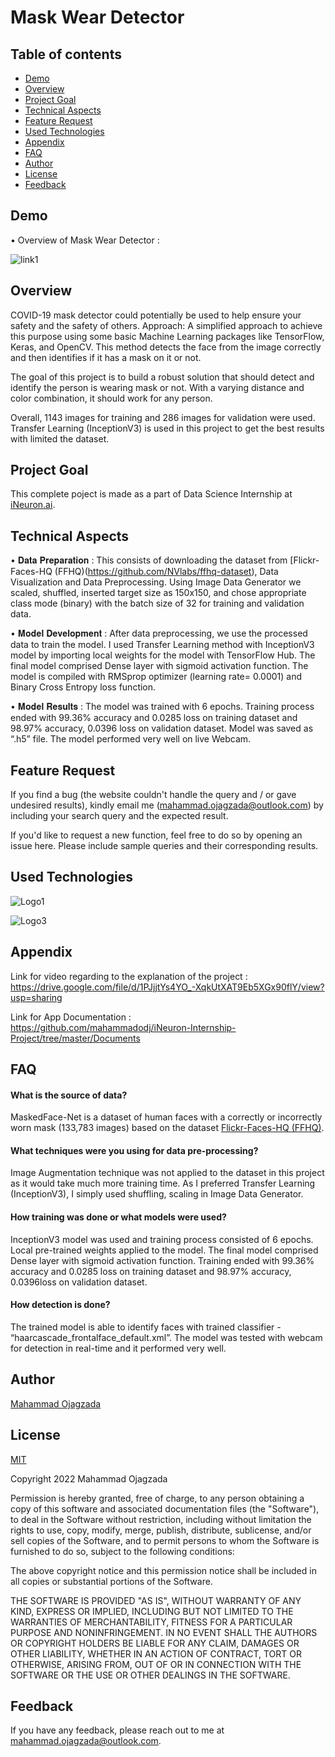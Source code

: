 # Mask Wear Detector
## Table of contents
* [Demo](#demo)
* [Overview](#overview)
* [Project Goal](#project-goal)
* [Technical Aspects](#technical-aspects)
* [Feature Request](#feature-request)
* [Used Technologies](#used-technologies)
* [Appendix](#appendix)
* [FAQ](#faq) 
* [Author](#author)
* [License](#license)
* [Feedback](#feedback)

## Demo

• Overview of Mask Wear Detector :

![link1](https://media.giphy.com/media/J3slYzPr8Ijd9CRTzH/giphy-downsized-large.gif)

## Overview

COVID-19 mask detector could potentially be used to help ensure your safety and the
safety of others.
Approach: A simplified approach to achieve this purpose using some basic Machine
Learning packages like TensorFlow, Keras, and OpenCV. This method
detects the face from the image correctly and then identifies if it has a mask on it or not.

The goal of this project is to build a robust solution that should detect and identify the person is
wearing mask or not. With a varying distance and color combination, it should work for
any person.

Overall, 1143 images for training and 286 images for validation were used. Transfer Learning (InceptionV3) is used in this project to get the best results with limited the dataset.
## Project Goal
This complete poject is made as a part of Data Science Internship at [iNeuron.ai](https://internship.ineuron.ai/).
## Technical Aspects

• 	𝐃𝐚𝐭𝐚 𝐏𝐫𝐞𝐩𝐚𝐫𝐚𝐭𝐢𝐨𝐧 : This consists of downloading the dataset from [Flickr-Faces-HQ (FFHQ)(https://github.com/NVlabs/ffhq-dataset), Data Visualization and Data Preprocessing. Using Image Data Generator we scaled, shuffled, inserted target size as 150x150, and chose appropriate class mode (binary) with the batch size of 32 for training and validation data. 

• 	𝐌𝐨𝐝𝐞𝐥 𝐃𝐞𝐯𝐞𝐥𝐨𝐩𝐦𝐞𝐧𝐭 : After data preprocessing, we use the processed data to train the model. I used Transfer Learning method with InceptionV3 model by importing local weights for the model with TensorFlow Hub. The final model comprised Dense layer with sigmoid activation function.  The model is compiled with RMSprop optimizer (learning rate= 0.0001) and Binary Cross Entropy loss function. 

• 	𝐌𝐨𝐝𝐞𝐥 𝐑𝐞𝐬𝐮𝐥𝐭𝐬  :
The model was trained with 6 epochs. Training process ended with 99.36% accuracy and 0.0285 loss on training dataset and 98.97% accuracy, 0.0396 loss on validation dataset. Model was saved as “.h5” file. The model performed very well on live Webcam.

## Feature Request

If you find a bug (the website couldn't handle the query and / or gave undesired results), kindly email me (mahammad.ojagzada@outlook.com) by including your search query and the expected result.

If you'd like to request a new function, feel free to do so by opening an issue here. Please include sample queries and their corresponding results.

## Used Technologies
![Logo1](https://opencv.org/wp-content/uploads/2021/02/1_HfZmZayUqnYioPC9qTfd4A.png)

![Logo3](https://static.javatpoint.com/tutorial/tensorflow/images/tensorflow-tutorial.png)

## Appendix
Link for video regarding to the explanation of the project :  
https://drive.google.com/file/d/1PJjjtYs4YO_-XqkUtXAT9Eb5XGx90flY/view?usp=sharing

Link for App Documentation :    
https://github.com/mahammadodj/iNeuron-Internship-Project/tree/master/Documents

## FAQ
#### What is the source of data?

MaskedFace-Net is a dataset of human faces with a correctly or incorrectly worn mask (133,783 images) based on the dataset [Flickr-Faces-HQ (FFHQ)](https://github.com/NVlabs/ffhq-dataset).

#### What techniques were you using for data pre-processing?

Image Augmentation technique was not applied to the dataset in this project as it would take much more training time.  As I preferred Transfer Learning (InceptionV3),  I simply used shuffling, scaling in Image Data Generator.

#### How training was done or what models were used?

InceptionV3 model was used and training process  consisted of 6 epochs.  Local pre-trained weights  applied to the model. The final model comprised Dense layer with sigmoid activation function. Training ended with 99.36% accuracy and 0.0285 loss on training dataset and 98.97% accuracy, 0.0396loss on validation dataset. 

#### How detection is done?

The trained model is able to identify faces with trained classifier - “haarcascade_frontalface_default.xml”.  The model was tested with webcam for detection in real-time and it performed very well. 

## Author
 [Mahammad Ojagzada](https://www.linkedin.com/in/mahammed-ojagzada/)

## License

[MIT](https://choosealicense.com/licenses/mit/)

Copyright 2022 Mahammad Ojagzada

Permission is hereby granted, free of charge, to any person obtaining a copy of this software and associated documentation files (the "Software"), to deal in the Software without restriction, including without limitation the rights to use, copy, modify, merge, publish, distribute, sublicense, and/or sell copies of the Software, and to permit persons to whom the Software is furnished to do so, subject to the following conditions:

The above copyright notice and this permission notice shall be included in all copies or substantial portions of the Software.

THE SOFTWARE IS PROVIDED "AS IS", WITHOUT WARRANTY OF ANY KIND, EXPRESS OR IMPLIED, INCLUDING BUT NOT LIMITED TO THE WARRANTIES OF MERCHANTABILITY, FITNESS FOR A PARTICULAR PURPOSE AND NONINFRINGEMENT. IN NO EVENT SHALL THE AUTHORS OR COPYRIGHT HOLDERS BE LIABLE FOR ANY CLAIM, DAMAGES OR OTHER LIABILITY, WHETHER IN AN ACTION OF CONTRACT, TORT OR OTHERWISE, ARISING FROM, OUT OF OR IN CONNECTION WITH THE SOFTWARE OR THE USE OR OTHER DEALINGS IN THE SOFTWARE.

## Feedback

If you have any feedback, please reach out to me at mahammad.ojagzada@outlook.com.
